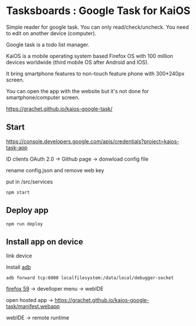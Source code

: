 
# Tasksboards : Google Task for KaiOS

Simple reader for google task. You can only read/check/uncheck. You need to edit on another device (computer).

Google task is a todo list manager.

KaiOS is a mobile operating system based Firefox OS with 100 million devices worldwide (third mobile OS after Android and IOS).

It bring smartphone features to non-touch feature phone with 300*240px screen. 

You can open the app with the website but it's not done for smartphone/computer screen.

https://grachet.github.io/kaios-google-task/

## Start

https://console.developers.google.com/apis/credentials?project=kaios-task-app

ID clients OAuth 2.0 -> Github page -> donwload config file

rename config.json and remove web key

put in /src/services

```console
npm start
```

## Deploy app

```console
npm run deploy
```

## Install app on device

link device

Install [adb](https://dl.google.com/android/repository/platform-tools-latest-windows.zip)

```console
adb forward tcp:6000 localfilesystem:/data/local/debugger-socket
```

[firefox 59](https://ftp.mozilla.org/pub/firefox/releases/59.0/win64/en-US/) -> develloper menu -> webIDE

open hosted app -> https://grachet.github.io/kaios-google-task/manifest.webapp

webIDE -> remote runtime
